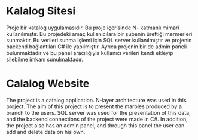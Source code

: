 # Kalalog Sitesi

Proje bir katalog uygulamasıdır. Bu proje içerisinde N- katmanlı mimari kullanılmıştır. 
Bu projedeki amaç kullanıcılara bir şubenin ürettiği mermerleri sunmaktır. 
Bu verileri sunma işlemi için SQL server kullanılmıştır ve projenin backend bağlantıları C# ile yapılmıştır. 
Ayrıca projenin bir de admin paneli bulunmaktadır ve bu panel aracılığıyla kullanıcı verileri kendi ekleyip silebilme imkanı sunulmaktadır.

# Calalog Website

The project is a catalog application. N-layer architecture was used in this project. 
The aim of this project is to present the marbles produced by a branch to the users. 
SQL server was used for the presentation of this data, and the backend connections of the project were made in C#. 
In addition, the project also has an admin panel, and through this panel the user can add and delete data on his own.
